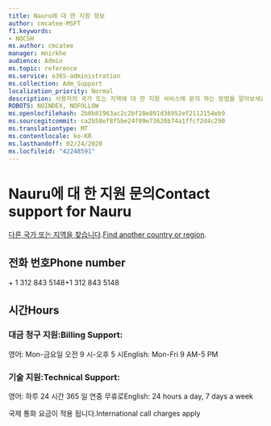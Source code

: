 ```yaml
---
title: Nauru에 대 한 지원 정보
author: cmcatee-MSFT
f1.keywords:
- NOCSH
ms.author: cmcatee
manager: mnirkhe
audience: Admin
ms.topic: reference
ms.service: o365-administration
ms.collection: Adm_Support
localization_priority: Normal
description: 사용자의 국가 또는 지역에 대 한 지원 서비스에 문의 하는 방법을 알아보세요.
ROBOTS: NOINDEX, NOFOLLOW
ms.openlocfilehash: 2b0b81963ac2c2bf28e891d36952ef2112154eb9
ms.sourcegitcommit: ca2b58ef8f5be24f09e73620b74a1ffcf2d4c290
ms.translationtype: MT
ms.contentlocale: ko-KR
ms.lasthandoff: 02/24/2020
ms.locfileid: "42248591"
---
```

# <a name="contact-support-for-nauru"></a><span data-ttu-id="9c816-103">Nauru에 대 한 지원 문의</span><span class="sxs-lookup"><span data-stu-id="9c816-103">Contact support for Nauru</span></span>

<span data-ttu-id="9c816-104">[다른 국가 또는 지역을 찾습니다](../contact-support-for-business-products.md).</span><span class="sxs-lookup"><span data-stu-id="9c816-104">[Find another country or region](../contact-support-for-business-products.md).</span></span>

## <a name="phone-number"></a><span data-ttu-id="9c816-105">전화 번호</span><span class="sxs-lookup"><span data-stu-id="9c816-105">Phone number</span></span>
<span data-ttu-id="9c816-106">+ 1 312 843 5148</span><span class="sxs-lookup"><span data-stu-id="9c816-106">+1 312 843 5148</span></span>

## <a name="hours"></a><span data-ttu-id="9c816-107">시간</span><span class="sxs-lookup"><span data-stu-id="9c816-107">Hours</span></span>
### <a name="billing-support"></a><span data-ttu-id="9c816-108">대금 청구 지원:</span><span class="sxs-lookup"><span data-stu-id="9c816-108">Billing Support:</span></span>

<span data-ttu-id="9c816-109">영어: Mon-금요일 오전 9 시-오후 5 시</span><span class="sxs-lookup"><span data-stu-id="9c816-109">English: Mon-Fri 9 AM-5 PM</span></span>

### <a name="technical-support"></a><span data-ttu-id="9c816-110">기술 지원:</span><span class="sxs-lookup"><span data-stu-id="9c816-110">Technical Support:</span></span>

<span data-ttu-id="9c816-111">영어: 하루 24 시간 365 일 연중 무휴로</span><span class="sxs-lookup"><span data-stu-id="9c816-111">English: 24 hours a day, 7 days a week</span></span>

<span data-ttu-id="9c816-112">국제 통화 요금이 적용 됩니다.</span><span class="sxs-lookup"><span data-stu-id="9c816-112">International call charges apply</span></span>